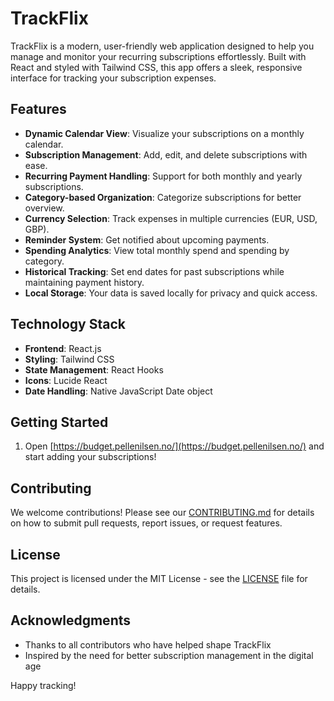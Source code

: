 # TrackFlix

TrackFlix is a modern, user-friendly web application designed to help you manage and monitor your recurring subscriptions effortlessly. Built with React and styled with Tailwind CSS, this app offers a sleek, responsive interface for tracking your subscription expenses.

## Features

- **Dynamic Calendar View**: Visualize your subscriptions on a monthly calendar.
- **Subscription Management**: Add, edit, and delete subscriptions with ease.
- **Recurring Payment Handling**: Support for both monthly and yearly subscriptions.
- **Category-based Organization**: Categorize subscriptions for better overview.
- **Currency Selection**: Track expenses in multiple currencies (EUR, USD, GBP).
- **Reminder System**: Get notified about upcoming payments.
- **Spending Analytics**: View total monthly spend and spending by category.
- **Historical Tracking**: Set end dates for past subscriptions while maintaining payment history.
- **Local Storage**: Your data is saved locally for privacy and quick access.

## Technology Stack

- **Frontend**: React.js
- **Styling**: Tailwind CSS
- **State Management**: React Hooks
- **Icons**: Lucide React
- **Date Handling**: Native JavaScript Date object

## Getting Started

1. Open [https://budget.pellenilsen.no/](https://budget.pellenilsen.no/) and start adding your subscriptions!

## Contributing

We welcome contributions! Please see our [CONTRIBUTING.md](CONTRIBUTING.md) for details on how to submit pull requests, report issues, or request features.

## License

This project is licensed under the MIT License - see the [LICENSE](LICENSE) file for details.

## Acknowledgments

- Thanks to all contributors who have helped shape TrackFlix
- Inspired by the need for better subscription management in the digital age

Happy tracking!
